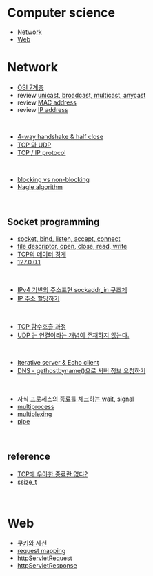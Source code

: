 # Computer science

- [Network](#network)
- [Web](#web)

# Network

- [OSI 7계층](https://github.com/evelyn82ny/Computer-science/blob/master/network/theory/OSI-7-layer.md)
- review [unicast, broadcast, multicast, anycast](https://github.com/evelyn82ny/Computer-science/blob/master/network/theory/unicast_BUM_traffic.md)
- review [MAC address](https://github.com/evelyn82ny/Computer-science/blob/master/network/theory/MAC-address.md)
- review [IP address](https://github.com/evelyn82ny/Computer-science/blob/master/network/theory/IP-address.md)
<br>

- [4-way handshake & half close](https://github.com/evelyn82ny/Computer-science/blob/master/network/theory/4-way-handshake.md)
- [TCP 와 UDP](https://github.com/evelyn82ny/Computer-science/blob/master/network/theory/TCP-VS-UDP.md)
- [TCP / IP protocol](https://github.com/evelyn82ny/Computer-science/blob/master/network/theory/TCP-IP-protocol.md)
<br>

- [blocking vs non-blocking](https://github.com/evelyn82ny/Computer-science/blob/master/network/theory/blocking-vs-non-blocking.md)
- [Nagle algorithm](https://github.com/evelyn82ny/Computer-science/blob/master/network/theory/nagle-algorithm.md)
<br>

## Socket programming

- [socket, bind, listen, accept, connect](https://github.com/evelyn82ny/Computer-science/blob/master/network/theory/socket.md)
- [file descriptor, open, close, read, write](https://github.com/evelyn82ny/Computer-science/blob/master/network/theory/file-descriptor.md)
- [TCP의 데이터 경계](https://github.com/evelyn82ny/Computer-science/blob/master/network/theory/boundary-of-tcp-transmission-data.md)
- [127.0.0.1](https://github.com/evelyn82ny/Computer-science/blob/master/network/theory/localhost.md)
<br>

- [IPv4 기반의 주소표현 sockaddr_in 구조체](https://github.com/evelyn82ny/Computer-science/blob/master/network/theory/sockaddr.md)
- [IP 주소 할당하기](https://github.com/evelyn82ny/Computer-science/blob/master/network/theory/allocate-ip.md)
<br>

- [TCP 함수호출 과정](https://github.com/evelyn82ny/Computer-science/blob/master/network/theory/TCP-system-call.md)
- [UDP 는 연결이라는 개념이 존재하지 않는다.](https://github.com/evelyn82ny/Computer-science/blob/master/network/theory/UDP-system-call.md)
<br>

- [Iterative server & Echo client](https://github.com/evelyn82ny/Computer-science/blob/master/network/theory/iterative-server-and-echo-client.md)
- [DNS - gethostbyname()으로 서버 정보 요청하기](https://github.com/evelyn82ny/Computer-science/blob/master/network/theory/dns.md)
<br>

- [자식 프로세스의 종료를 체크하는 wait, signal](https://github.com/evelyn82ny/Computer-science/blob/master/network/theory/zombie-check.md)
- [multiprocess](https://github.com/evelyn82ny/Computer-science/blob/master/network/theory/multiprocess.md)
- [multiplexing](https://github.com/evelyn82ny/Computer-science/blob/master/network/theory/multiplexing.md)
- [pipe](https://github.com/evelyn82ny/Computer-science/blob/master/network/theory/pipe.md)

<br>

## reference

- [TCP에 우아한 종료란 없다?](https://sunyzero.tistory.com/269)
- [ssize_t](https://lacti.github.io/2011/01/08/different-between-size-t-ssize-t/)

<br>

# Web

- [쿠키와 세션](https://github.com/evelyn82ny/Computer-science/blob/master/web/theory/cookie_and_session.md)
- [request mapping](https://github.com/evelyn82ny/Computer-science/blob/master/web/theory/request_mapping.md)
- [httpServletRequest](https://github.com/evelyn82ny/Computer-science/blob/master/web/theory/httpServletRequest.md)
- [httpServletResponse](https://github.com/evelyn82ny/Computer-science/blob/master/web/theory/httpServletResponse.md)